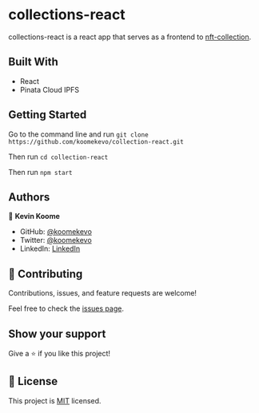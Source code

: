 # collections-react

collections-react is a react app that serves as a frontend to [nft-collection](https://github.com/koomekevo/nft-collection).

## Built With

- React
- Pinata Cloud IPFS
## Getting Started

Go to the command line and run `git clone https://github.com/koomekevo/collection-react.git`

Then run `cd collection-react`

Then run `npm start`
## Authors

👤 **Kevin Koome**

- GitHub: [@koomekevo](https://github.com/koomekevo)
- Twitter: [@koomekevo](https://twitter.com/koomekevo)
- LinkedIn: [LinkedIn](https://ke.linkedin.com/in/kevin-koome-aab84186)
## 🤝 Contributing

Contributions, issues, and feature requests are welcome!

Feel free to check the [issues page](../../issues/).
## Show your support

Give a ⭐️ if you like this project!
## 📝 License

This project is [MIT](./MIT.md) licensed.
